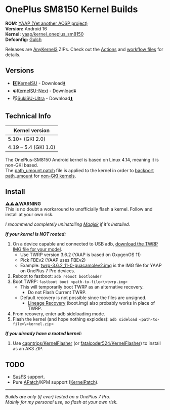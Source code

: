 # OnePlus SM8150 Kernel Builds

**ROM:** [YAAP (Yet another AOSP project)](https://mirror.codebucket.de/yaap/)\
**Version:** Android 16\
**Kernel:** [yaap/kernel_oneplus_sm8150](https://github.com/yaap/kernel_oneplus_sm8150)\
**Defconfig:** [Gulch](https://github.com/yaap/kernel_oneplus_sm8150/blob/sixteen/arch/arm64/configs/gulch_defconfig)

Releases are [AnyKernel3](https://github.com/osm0sis/AnyKernel3) ZIPs. Check out the [Actions](https://github.com/ebears/OnePlus-SM8150-Kernel-Builds/actions) and [workflow files](https://github.com/ebears/OnePlus-SM8150-Kernel-Builds/tree/main/.github/workflows) for details.

## Versions

- #️⃣[KernelSU](https://github.com/rsuntk/KernelSU) - Download[⬇️](https://github.com/ebears/OnePlus-SM8150-Kernel-Builds/releases/tag/KernelSU)
- ☯️[KernelSU-Next](https://github.com/KernelSU-Next/KernelSU-Next) - Download[⬇️](https://github.com/ebears/OnePlus-SM8150-Kernel-Builds/releases/tag/KernelSU-Next)
- 😼[SukiSU-Ultra](https://github.com/SukiSU-Ultra/SukiSU-Ultra) - Download[⬇️](https://github.com/ebears/OnePlus-SM8150-Kernel-Builds/releases/tag/SukiSU-Ultra)

## Technical Info

| Kernel version       |
|----------------------|
| 5.10+ (GKI 2.0)      |
| 4.19 – 5.4 (GKI 1.0) |

The OnePlus-SM8150 Android kernel is based on Linux 4.14, meaning it is non-GKI based.\
The [path_umount.patch](https://github.com/ebears/OnePlus-SM8150-Kernel-Builds/blob/main/path_umount.patch) file is applied to the kernel in order to [backport path_umount](https://kernelsu.org/guide/how-to-integrate-for-non-gki.html#how-to-backport-path-umount) for [non-GKI kernels](https://source.android.com/docs/core/architecture/kernel/generic-kernel-image).

## Install

⚠️⚠️⚠️**WARNING**\
This is no doubt a workaround to unofficially flash a kernel. Follow and install at your own risk.

*I recommend completely uninstalling [Magisk](https://github.com/topjohnwu/Magisk) if it's installed.*

***If your kernel is NOT rooted:***
1) On a device capable and connected to USB adb, [download the TWRP IMG file for your model](https://twrp.me/Devices/OnePlus/).
    - Use TWRP version 3.6.2 (YAAP is based on OxygenOS 11)
    - Pick FBEv2 (YAAP uses FBEv2)
    - Example: [twrp-3.6.2_11-0-guacamolev2.img](https://dl.twrp.me/guacamolev2/twrp-3.6.2_11-0-guacamolev2.img.html) is the IMG file for YAAP on OnePlus 7 Pro devices.
2) Reboot to fastboot: `adb reboot bootloader`
3) Boot TWRP: `fastboot boot <path-to-file>\<twrp.img>`
    - This will temporarily boot TWRP as an alternative recovery.
        - Do not Flash Current TWRP.
    - Default recovery is not possible since the files are unsigned.
        - [Lineage Recovery](https://download.lineageos.org/devices/guacamole/builds) (boot.img) also probably works in place of TWRP.
4) From recovery, enter adb sideloading mode.
5) Flash the kernel (and hope nothing explodes): `adb sideload <path-to-file>\<kernel.zip>`

***If you already have a rooted kernel:***
1) Use [capntrips/KernelFlasher](https://github.com/capntrips/KernelFlasher) (or [fatalcoder524/KernelFlasher](https://github.com/fatalcoder524/KernelFlasher/releases)) to install as an AK3 ZIP.

## TODO

- [SusFS](https://gitlab.com/simonpunk/susfs4ksu/-/tree/kernel-4.14) support.
- Pure [APatch](https://github.com/bmax121/APatch)/KPM support ([KernelPatch](https://github.com/bmax121/KernelPatch/)).

---

*Builds are only (if ever) tested on a OnePlus 7 Pro.*\
*Mainly for my personal use, so flash at your own risk.*
